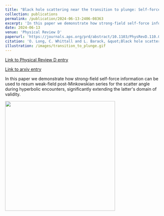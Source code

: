 ```yaml
---
title: "Black hole scattering near the transition to plunge: Self-force and resummation of post-Minkowskian theory"
collection: publications
permalink: /publication/2024-06-13-2406-08363
excerpt: 'In this paper we demonstrate how strong-field self-force information can be used to resum weak-field post-Minkowskian series for the scatter angle during hyperbolic encounters, significantly extending the latter&apos;s domain of validity.'
date: 2024-06-13
venue: 'Physical Review D'
paperurl: 'https://journals.aps.org/prd/abstract/10.1103/PhysRevD.110.044039'
citation: 'O. Long, C. Whittall and L. Barack, &quot;Black hole scattering near the transition to plunge: Self-force and resummation of post-Minkowskian theory&quot;, Phys. Rev. D 110, 044039 (2024), arXiv:2406.08363'
illustration: /images/transition_to_plunge.gif
---
```

<head>
<style>
img {
 padding-right: 20px; 
}
 </style>
</head>

<a href='https://journals.aps.org/prd/abstract/10.1103/PhysRevD.110.044039'>Link to Physical Review D entry</a>


<a href='https://arxiv.org/abs/2406.08363'>Link to arxiv entry</a>

In this paper we demonstrate how strong-field self-force information can be used to resum weak-field post-Minkowskian series for the scatter angle during hyperbolic encounters, significantly extending the latter&apos;s domain of validity.

<div>
<image style="float:left" width="360" height="360" src="/images/transition_to_plunge.gif" />
</div>

